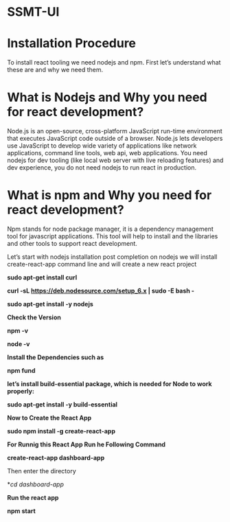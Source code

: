 # SSMT-UI

# Installation Procedure

To install react tooling we need nodejs and npm. First let’s understand what these are and why we need them.

# What is Nodejs and Why you need for react development?

Node.js is an open-source, cross-platform JavaScript run-time environment that executes JavaScript code outside of a browser. Node.js lets developers use JavaScript to develop wide variety of applications like network applications, command line tools, web api, web applications. You need nodejs for dev tooling (like local web server with live reloading features) and dev experience, you do not need nodejs to run react in production.

# What is npm and Why you need for react development?

Npm stands for node package manager, it is a dependency management tool for javascript applications. This tool will help to install and the libraries and other tools to support react development.

Let’s start with nodejs installation post completion on nodejs we will install create-react-app command line and will create a new react project


**sudo apt-get install curl**

**curl -sL https://deb.nodesource.com/setup_6.x | sudo -E bash -**

**sudo apt-get install -y nodejs**

**Check the Version**

**npm -v**

**node -v**

**Install the Dependencies such as**

**npm fund**

**let’s install build-essential package, which is needed for Node to work properly:**

**sudo apt-get install -y build-essential**

**Now to Create the React App**

**sudo npm install -g create-react-app**

**For Runnig this React App Run he Following Command**

**create-react-app dashboard-app**

Then enter the directory 

**cd dashboard-app*

**Run the react app**

**npm start**



